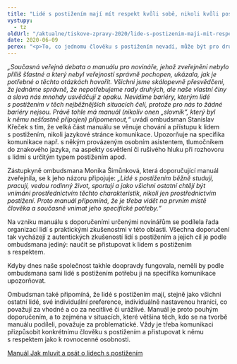 ```yaml
---
title: "Lidé s postižením mají mít respekt kvůli sobě, nikoli kvůli postižení"
vystupy:
  - tz
oldUrl: "/aktualne/tiskove-zpravy-2020/lide-s-postizenim-maji-mit-respekt-kvuli-sobe-nikoli-kvuli-postizeni"
date: 2020-06-09
perex: "<p>To, co jednomu člověku s postižením nevadí, může být pro druhého necitlivým a nedůstojným jednáním. Ať už jde o výrazy nebo chování. Podle ombudsmana to ale neznamená, že bychom měli rezignovat a neusilovat o obecnou kultivaci společnosti a zlepšování přístupu k lidem s postižením.</p>"
---
```


<!-- imported from the old website -->

<p><i>„Současná veřejná debata o manuálu pro novináře, jehož zveřejnění nebylo příliš šťastné a který nebyl veřejností správně pochopen, ukázala, jak je potřebné o těchto otázkách hovořit. Všichni jsme skálopevně přesvědčeni, že jednáme správně, že nepotřebujeme rady druhých, ale naše vlastní činy a slova nás mnohdy usvědčují z opaku. Nevidíme bariéry, kterým lidé s postižením v těch nejběžnějších situacích čelí, protože pro nás to žádné bariéry nejsou. Právě tohle má manuál (nikoliv onen „slovník“, který byl k němu nešťastně připojen) připomenout,“</i> uvádí ombudsman Stanislav Křeček s tím, že velká část manuálu se věnuje chování a přístupu k lidem s postižením, nikoli jazykové stránce komunikace. Upozorňuje na specifika komunikace např. s někým provázeným osobním asistentem, tlumočníkem do znakového jazyka, na aspekty osvětlení či rušivého hluku při rozhovoru s lidmi s určitým typem postižením apod.</p> <p>Zástupkyně ombudsmana Monika Šimůnková, která doporučující manuál zveřejnila, se k jeho názoru připojuje: <i>„Lidé s postižením běžně studují, pracují, vedou rodinný život, sportují a jako všichni ostatní chtějí být vnímáni prostřednictvím těchto charakteristik, nikoli jen prostřednictvím postižení. Proto manuál připomíná, že je třeba vidět na prvním místě člověka a současně vnímat jeho specifické potřeby.“</i></p> <p>Na vzniku manuálu s doporučeními určenými novinářům se podílela řada organizací lidí s praktickými zkušenostmi v této oblasti. Všechna doporučení tak vycházejí z autentických zkušeností lidí s postižením a jejich cíl je podle ombudsmana jediný: naučit se přistupovat k lidem s postižením s respektem. </p><p>Kdyby dnes naše společnost takhle doopravdy fungovala, neměli by podle ombudsmana sami lidé s postižením potřebu ji na specifika komunikace upozorňovat. </p><p>Ombudsman také připomíná, že lidé s postižením mají, stejně jako všichni ostatní lidé, své individuální preference, individuálně nastavenou hranici, co považují za vhodné a co za necitlivé či urážlivé. Manuál je proto pouhým doporučením, a to zejména v situacích, které většina těch, kdo se na tvorbě manuálu podíleli, považuje za problematické. Vždy je třeba komunikaci přizpůsobit konkrétnímu člověku s postižením a přistupovat k němu s respektem jako k rovnocenné osobnosti.</p><p><a href="/uploads-import/CRPD/Doporuceni/6-2020_doporuceni_media.pdf" target="_blank">Manuál Jak mluvit a psát o lidech s postižením</a></p>
